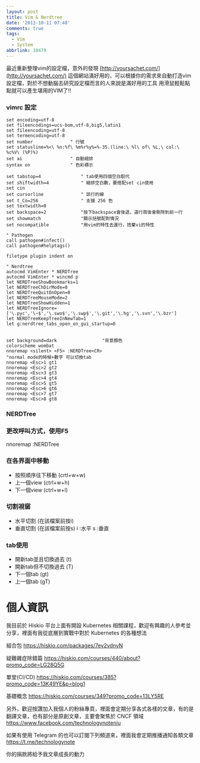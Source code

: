 ```yaml
---
layout: post
title: Vim & Nerdtree
date: '2013-10-11 07:48'
comments: true
tags:
  - Vim
  - System
abbrlink: 10479
---
```

最近重新整理vim的設定檔，意外的發現
[http://yoursachet.com/](http://yoursachet.com/)
這個網站滿好用的，可以根據你的需求來自動打造vim設定檔，對於不想動腦去研究設定檔而言的人來說是滿好用的工具
用滑鼠輕鬆點點就可以產生堪用的VIM了!!

<!--more-->

### vimrc 設定
```
set encoding=utf-8
set fileencodings=ucs-bom,utf-8,big5,latin1
set fileencoding=utf-8
set termencoding=utf-8
set number              " 行號
set statusline=%<\ %n:%f\ %m%r%y%=%-35.(line:\ %l\ of\ %L,\ col:\ %c%V\ (%P)%)
set ai                  " 自動縮排
syntax on               " 色彩標示

set tabstop=4               " tab使用四個空白取代
set shiftwidth=4            " 縮排空白數，要搭配set cin使用
set cin
set cursorline              " 該行的線
set t_Co=256                " 支援 256 色
set textwidth=0
set backspace=2 		    "按下backspace會後退，道行首後會刪除到前一行
set showmatch			    "顯示括號配對情況
set nocompatible			"用vim的特性去運行，捨棄vi的特性

" Pathogen
call pathogen#infect()
call pathogen#helptags()

filetype plugin indent on

" Nerdtree
autocmd VimEnter * NERDTree
autocmd VimEnter * wincmd p
let NERDTreeShowBookmarks=1
let NERDTreeChDirMode=0
let NERDTreeQuitOnOpen=0
let NERDTreeMouseMode=2
let NERDTreeShowHidden=1
let NERDTreeIgnore=['\.pyc','\~$','\.swo$','\.swp$','\.git','\.hg','\.svn','\.bzr']
let NERDTreeKeepTreeInNewTab=1
let g:nerdtree_tabs_open_on_gui_startup=0


set background=dark                 "背景顏色
colorscheme wombat
nnoremap <silent> <F5> :NERDTree<CR>
"normal mode的時候+數字 可以切換tab
nnoremap <Esc>1 gt1
nnoremap <Esc>2 gt2
nnoremap <Esc>3 gt3
nnoremap <Esc>4 gt4
nnoremap <Esc>5 gt5
nnoremap <Esc>6 gt6
nnoremap <Esc>7 gt7
nnoremap <Esc>8 gt8

```



### NERDTree


### 更改呼叫方式，使用F5
nnoremap <silent> <F5> :NERDTree<CR>


### 在各界面中移動

- 按照順序往下移動 (crtl+w+w)
- 上一個view (ctrl+w+h)
- 下一個view (ctrl+w+l)

### 切割視窗

- 水平切割 (在該檔案前按i)
- 垂直切割 (在該檔案前按s)
i :水平
	s :垂直

### tab使用

- 開新tab並且切換過去 (t)
- 開新tab但不切換過去 (T)
- 下一個tab (gt)
- 上一個tab (gT)

# 個人資訊
我目前於 Hiskio 平台上面有開設 Kubernetes 相關課程，歡迎有興趣的人參考並分享，裡面有我從底層到實戰中對於 Kubernetes 的各種想法

組合包
https://hiskio.com/packages/7ey2vdnyN

疑難雜症除錯篇
https://hiskio.com/courses/440/about?promo_code=LG28Q5G

單堂(CI/CD)
https://hiskio.com/courses/385?promo_code=13K49YE&p=blog1

基礎概念
https://hiskio.com/courses/349?promo_code=13LY5RE

另外，歡迎按讚加入我個人的粉絲專頁，裡面會定期分享各式各樣的文章，有的是翻譯文章，也有部分是原創文章，主要會聚焦於 CNCF 領域
https://www.facebook.com/technologynoteniu

如果有使用 Telegram 的也可以訂閱下列頻道來，裡面我會定期推播通知各類文章
https://t.me/technologynote

你的捐款將給予我文章成長的動力
<script type="text/javascript" src="https://cdnjs.buymeacoffee.com/1.0.0/button.prod.min.js" data-name="bmc-button" data-slug="hwchiu" data-color="#000000" data-emoji=""  data-font="Cookie" data-text="Buy me a coffee" data-outline-color="#fff" data-font-color="#fff" data-coffee-color="#fd0" ></script>